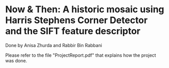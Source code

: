 # Now & Then: A historic mosaic using Harris Stephens Corner Detector and the SIFT feature descriptor
Done by Anisa Zhurda and Rabbir Bin Rabbani

Please refer to the file "ProjectReport.pdf" that explains how the project was done.
